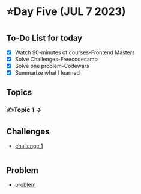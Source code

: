 # ⭐️Day Five (JUL 7 2023)

## To-Do List for today
- [x] Watch 90-minutes of courses-Frontend Masters
- [x] Solve Challenges-Freecodecamp
- [x] Solve one problem-Codewars
- [x] Summarize what I learned

## Topics
### ✍️Topic 1 -> 

## Challenges
- [challenge 1]()
```javascript

```

## Problem
- [problem]()
```javascript

```

